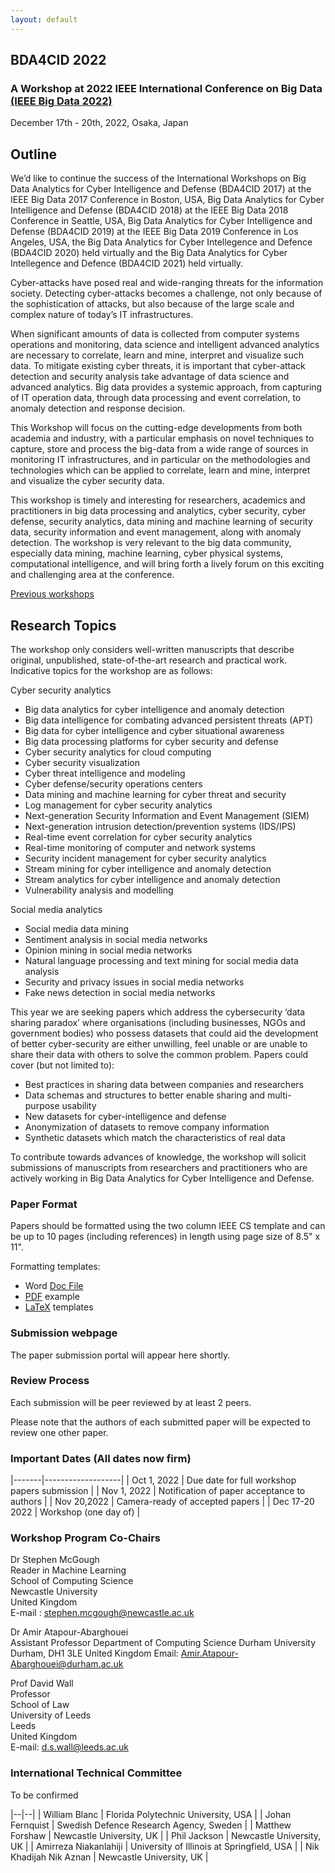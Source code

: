 ```yaml
---
layout: default
---
```

## BDA4CID 2022 

### A Workshop at 2022 IEEE International Conference on Big Data [(IEEE Big Data 2022)](http://bigdataieee.org/BigData2022/)
December 17th - 20th, 2022, Osaka, Japan

## Outline

We’d like to continue the success of the International Workshops on Big Data Analytics for Cyber Intelligence and Defense (BDA4CID 2017) at the IEEE Big Data 2017 Conference in Boston, USA, Big Data Analytics for Cyber Intelligence and Defense (BDA4CID 2018) at the IEEE Big Data 2018 Conference in Seattle, USA, Big Data Analytics for Cyber Intelligence and Defense (BDA4CID 2019) at the IEEE Big Data 2019 Conference in Los Angeles, USA, the Big Data Analytics for Cyber Intellegence and Defence (BDA4CID 2020) held virtually and the Big Data Analytics for Cyber Intellegence and Defence (BDA4CID 2021) held virtually.

Cyber-attacks have posed real and wide-ranging threats for the information society. Detecting cyber-attacks becomes a challenge, not only because of the sophistication of attacks, but also because of the large scale and complex nature of today’s IT infrastructures.

When significant amounts of data is collected from computer systems operations and monitoring, data science and intelligent advanced analytics are necessary to correlate, learn and mine, interpret and visualize such data. To mitigate existing cyber threats, it is important that cyber-attack detection and security analysis take advantage of data science and advanced analytics. Big data provides a systemic approach, from capturing of IT operation data, through data processing and event correlation, to anomaly detection and response decision.

This Workshop will focus on the cutting-edge developments from both academia and industry, with a particular emphasis on novel techniques to capture, store and process the big-data from a wide range of sources in monitoring IT infrastructures, and in particular on the methodologies and technologies which can be applied to correlate, learn and mine, interpret and visualize the cyber security data.

This workshop is timely and interesting for researchers, academics and practitioners in big data processing and analytics, cyber security, cyber defense, security analytics, data mining and machine learning of security data, security information and event management, along with anomaly detection. The workshop is very relevant to the big data community, especially data mining, machine learning, cyber physical systems, computational intelligence, and will bring forth a lively forum on this exciting and challenging area at the conference.


[Previous workshops](Previous)

## Research Topics

The workshop only considers well-written manuscripts that describe original, unpublished, state-of-the-art research and practical work. Indicative topics for the workshop are as follows:

Cyber security analytics
-	Big data analytics for cyber intelligence and anomaly detection
-	Big data intelligence for combating advanced persistent threats (APT)
-	Big data for cyber intelligence and cyber situational awareness
-	Big data processing platforms for cyber security and defense
-	Cyber security analytics for cloud computing
-	Cyber security visualization
-	Cyber threat intelligence and modeling
-	Cyber defense/security operations centers
-	Data mining and machine learning for cyber threat and security
-	Log management for cyber security analytics
-	Next-generation Security Information and Event Management (SIEM)
-	Next-generation intrusion detection/prevention systems (IDS/IPS)
-	Real-time event correlation for cyber security analytics
-	Real-time monitoring of computer and network systems
-	Security incident management for cyber security analytics
-	Stream mining for cyber intelligence and anomaly detection
-	Stream analytics for cyber intelligence and anomaly detection
-	Vulnerability analysis and modelling

Social media analytics
-	Social media data mining
-	Sentiment analysis in social media networks
-	Opinion mining in social media networks
-	Natural language processing and text mining for social media data analysis
-	Security and privacy issues in social media networks
-	Fake news detection in social media networks

This year we are seeking papers which address the cybersecurity ‘data sharing paradox’ where organisations (including businesses, NGOs and government bodies) who possess datasets that could aid the development of better cyber-security are either unwilling, feel unable or are unable to share their data with others to solve the common problem. Papers could cover (but not limited to):
-	Best practices in sharing data between companies and researchers
-	Data schemas and structures to better enable sharing and multi-purpose usability
-	New datasets for cyber-intelligence and defense
-	Anonymization of datasets to remove company information
-	Synthetic datasets which match the characteristics of real data

To contribute towards advances of knowledge, the workshop will solicit submissions of manuscripts from researchers and practitioners who are actively working in Big Data Analytics for Cyber Intelligence and Defense.

### Paper Format

Papers should be formatted using the two column IEEE CS template and can be up to 10 pages (including references) in length using page size of 8.5" x 11".

Formatting templates:
 * Word [Doc File](http://bigdataieee.org/BigData2022/files/Conference-template-letter.doc)
 * [PDF](http://bigdataieee.org/BigData2022/files/IEEEtran_HOWTO.pdf) example
 * [LaTeX](http://bigdataieee.org/BigData2022/files/Conference-LaTeX-template_7-9-18.zip) templates

### Submission webpage

The paper submission portal will appear here shortly.

### Review Process

Each submission will be peer reviewed by at least 2 peers.

Please note that the authors of each submitted paper will be expected to review one other paper.

### Important Dates (All dates now firm)

|-------|-------------------|
| Oct 1, 2022 | Due date for full workshop papers submission |
| Nov 1, 2022 |  Notification of paper acceptance to authors |
| Nov 20,2022 | Camera-ready of accepted papers |
| Dec 17-20 2022 | Workshop (one day of) |

### Workshop Program Co-Chairs

Dr Stephen McGough  
Reader in Machine Learning  
School of Computing Science  
Newcastle University  
United Kingdom  
E-mail : <stephen.mcgough@newcastle.ac.uk>

Dr Amir Atapour-Abarghouei  
Assistant Professor
Department of Computing Science
Durham University
Durham, DH1 3LE
United Kingdom
Email: <Amir.Atapour-Abarghouei@durham.ac.uk>  

Prof David Wall   
Professor   
School of Law   
University of Leeds   
Leeds   
United Kingdom   
E-mail: <d.s.wall@leeds.ac.uk>   

### International Technical Committee

To be confirmed

|--|--|
| William Blanc | Florida Polytechnic University, USA |
| Johan Fernquist | Swedish Defence Research Agency, Sweden |
| Matthew Forshaw | Newcastle University, UK |
| Phil Jackson | Newcastle University, UK |
| Amirreza Niakanlahiji | University of Illinois at Springfield, USA |
| Nik Khadijah Nik Aznan | Newcastle University, UK |

